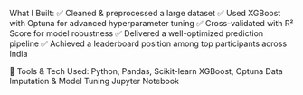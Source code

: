 What I Built:
✅ Cleaned & preprocessed a large dataset
 ✅ Used XGBoost with Optuna for advanced hyperparameter tuning
 ✅ Cross-validated with R² Score for model robustness
 ✅ Delivered a well-optimized prediction pipeline
 ✅ Achieved a leaderboard position among top participants across India

🔧 Tools & Tech Used:
Python, Pandas, Scikit-learn
XGBoost, Optuna
Data Imputation & Model Tuning
Jupyter Notebook
